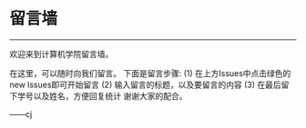 # 留言墙

---

欢迎来到计算机学院留言墙。

在这里，可以随时向我们留言。
下面是留言步骤: 
(1) 在上方Issues中点击绿色的 new lssues即可开始留言
(2) 输入留言的标题，以及要留言的内容
(3) 在最后留下学号以及姓名，方便回复统计
谢谢大家的配合。

——cj

